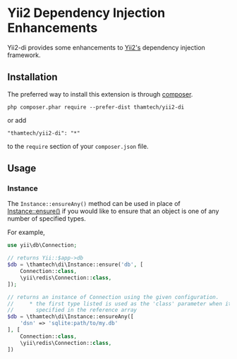 Yii2 Dependency Injection Enhancements
======================================

Yii2-di provides some enhancements to [Yii2's](http://www.yiiframework.com)
dependency injection framework.


Installation
------------

The preferred way to install this extension is through [composer](http://getcomposer.org/download/).

```
php composer.phar require --prefer-dist thamtech/yii2-di
```

or add

```
"thamtech/yii2-di": "*"
```

to the `require` section of your `composer.json` file.

Usage
-----

### Instance

The `Instance::ensureAny()` method can be used in place of
[Instance::ensure()](https://www.yiiframework.com/doc/api/2.0/yii-di-instance#ensure%28%29-detail)
if you would like to ensure that an object is one of any number of
specified types.

For example,

```php
use yii\db\Connection;

// returns Yii::$app->db
$db = \thamtech\di\Instance::ensure('db', [
    Connection::class,
    \yii\redis\Connection::class,
]);

// returns an instance of Connection using the given configuration.
//     * the first type listed is used as the 'class' parameter when it isn't
//       specified in the reference array
$db = \thamtech\di\Instance::ensureAny([
    'dsn' => 'sqlite:path/to/my.db'
], [
    Connection::class,
    \yii\redis\Connection::class,
])
```
